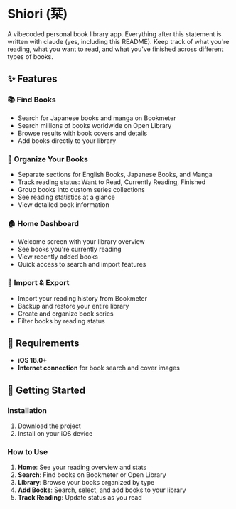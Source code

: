 # Shiori (栞)

A vibecoded personal book library app. Everything after this statement is written with claude (yes, including this README). Keep track of what you're reading, what you want to read, and what you've finished across different types of books.

## ✨ Features

### 📚 Find Books
- Search for Japanese books and manga on Bookmeter
- Search millions of books worldwide on Open Library
- Browse results with book covers and details
- Add books directly to your library

### 📖 Organize Your Books
- Separate sections for English Books, Japanese Books, and Manga
- Track reading status: Want to Read, Currently Reading, Finished
- Group books into custom series collections
- See reading statistics at a glance
- View detailed book information

### 🏠 Home Dashboard
- Welcome screen with your library overview
- See books you're currently reading
- View recently added books
- Quick access to search and import features

### 🔄 Import & Export
- Import your reading history from Bookmeter
- Backup and restore your entire library
- Create and organize book series
- Filter books by reading status

## 📱 Requirements
- **iOS 18.0+**
- **Internet connection** for book search and cover images

## 🚀 Getting Started

### Installation
1. Download the project
2. Install on your iOS device

### How to Use
1. **Home**: See your reading overview and stats
2. **Search**: Find books on Bookmeter or Open Library
3. **Library**: Browse your books organized by type
4. **Add Books**: Search, select, and add books to your library
5. **Track Reading**: Update status as you read

